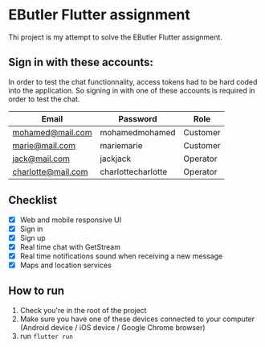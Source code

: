 # EButler Flutter assignment

Thi project is my attempt to solve the EButler Flutter assignment.

## Sign in with these accounts:

In order to test the chat functionnality, access tokens had to be hard coded into the application. So signing in with one of these accounts is required in order to test the chat.

| Email              | Password           | Role     |
| ------------------ | ------------------ | -------- |
| mohamed@mail.com   | mohamedmohamed     | Customer |
| marie@mail.com     | mariemarie         | Customer |
| jack@mail.com      | jackjack           | Operator |
| charlotte@mail.com | charlottecharlotte | Operator |

## Checklist

- [x] Web and mobile responsive UI
- [x] Sign in
- [x] Sign up
- [x] Real time chat with GetStream
- [x] Real time notifications sound when receiving a new message
- [x] Maps and location services

## How to run

1. Check you're in the root of the project
2. Make sure you have one of these devices connected to your computer (Android device / iOS device / Google Chrome browser)
3. run `flutter run`
